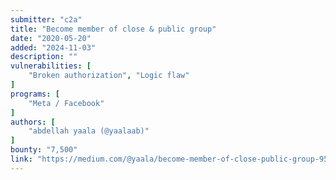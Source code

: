 ```yaml
---
submitter: "c2a"
title: "Become member of close & public group"
date: "2020-05-20"
added: "2024-11-03"
description: ""
vulnerabilities: [
    "Broken authorization", "Logic flaw"
]
programs: [
    "Meta / Facebook"
]
authors: [
    "abdellah yaala (@yaalaab)"
]
bounty: "7,500"
link: "https://medium.com/@yaala/become-member-of-close-public-group-9564c359c050"
---
```




